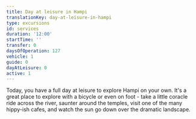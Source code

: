 ```yaml
---
title: Day at leisure in Hampi
translationKey: day-at-leisure-in-hampi
type: excursions
id: services
duration: '12:00'
startTime: ''
transfer: 0
daysOfOperation: 127
vehicle: 1
guide: 0
dayAtLeisure: 0
active: 1
---
```

Today, you have a full day at leisure to explore Hampi on your own. It's a great place to explore with a bicycle or even on foot - take a little coracle ride across the river, saunter around the temples, visit one of the many hippy-ish cafes, and watch the sun go down over the dramatic landscape.